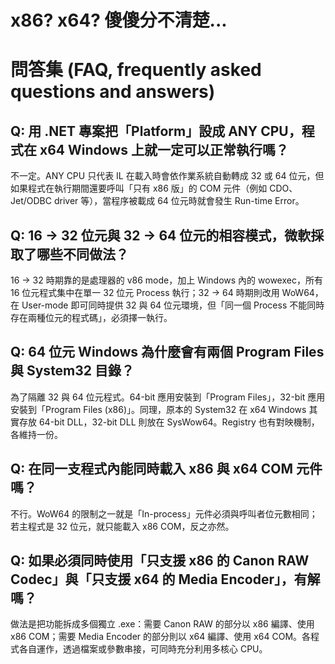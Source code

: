 # x86? x64? 傻傻分不清楚...

# 問答集 (FAQ, frequently asked questions and answers)

## Q: 用 .NET 專案把「Platform」設成 ANY CPU，程式在 x64 Windows 上就一定可以正常執行嗎？
不一定。ANY CPU 只代表 IL 在載入時會依作業系統自動轉成 32 或 64 位元，但如果程式在執行期間還要呼叫「只有 x86 版」的 COM 元件（例如 CDO、Jet/ODBC driver 等），當程序被載成 64 位元時就會發生 Run-time Error。

## Q: 16 → 32 位元與 32 → 64 位元的相容模式，微軟採取了哪些不同做法？
16 → 32 時期靠的是處理器的 v86 mode，加上 Windows 內的 wowexec，所有 16 位元程式集中在單一 32 位元 Process 執行；32 → 64 時期則改用 WoW64，在 User-mode 即可同時提供 32 與 64 位元環境，但「同一個 Process 不能同時存在兩種位元的程式碼」，必須擇一執行。

## Q: 64 位元 Windows 為什麼會有兩個 Program Files 與 System32 目錄？
為了隔離 32 與 64 位元程式。64-bit 應用安裝到「Program Files」，32-bit 應用安裝到「Program Files (x86)」。同理，原本的 System32 在 x64 Windows 其實存放 64-bit DLL，32-bit DLL 則放在 SysWow64。Registry 也有對映機制，各維持一份。

## Q: 在同一支程式內能同時載入 x86 與 x64 COM 元件嗎？
不行。WoW64 的限制之一就是「In-process」元件必須與呼叫者位元數相同；若主程式是 32 位元，就只能載入 x86 COM，反之亦然。

## Q: 如果必須同時使用「只支援 x86 的 Canon RAW Codec」與「只支援 x64 的 Media Encoder」，有解嗎？
做法是把功能拆成多個獨立 .exe：需要 Canon RAW 的部分以 x86 編譯、使用 x86 COM；需要 Media Encoder 的部分則以 x64 編譯、使用 x64 COM。各程式各自運作，透過檔案或參數串接，可同時充分利用多核心 CPU。